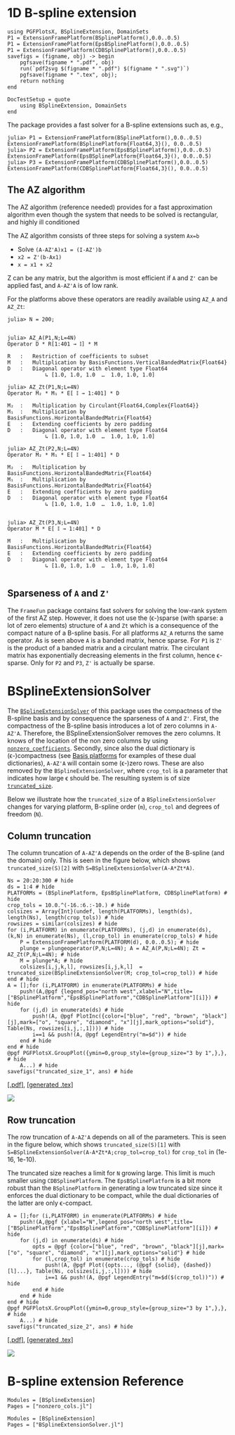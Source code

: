 
# 1D B-spline extension
```@setup 1dframe
using PGFPlotsX, BSplineExtension, DomainSets
P1 = ExtensionFramePlatform(BSplinePlatform(),0.0..0.5)
P1 = ExtensionFramePlatform(EpsBSplinePlatform(),0.0..0.5)
P1 = ExtensionFramePlatform(CDBSplinePlatform(),0.0..0.5)
savefigs = (figname, obj) -> begin
    pgfsave(figname * ".pdf", obj)
    run(`pdf2svg $(figname * ".pdf") $(figname * ".svg")`)
    pgfsave(figname * ".tex", obj);
    return nothing
end
```

```@meta
DocTestSetup = quote
    using BSplineExtension, DomainSets  
end
```

The package provides a fast solver for a B-spline extensions such as, e.g.,
```jldoctest 1dframe
julia> P1 = ExtensionFramePlatform(BSplinePlatform(),0.0..0.5)
ExtensionFramePlatform(BSplinePlatform{Float64,3}(), 0.0..0.5)
julia> P2 = ExtensionFramePlatform(EpsBSplinePlatform(),0.0..0.5)
ExtensionFramePlatform(EpsBSplinePlatform{Float64,3}(), 0.0..0.5)
julia> P3 = ExtensionFramePlatform(CDBSplinePlatform(),0.0..0.5)
ExtensionFramePlatform(CDBSplinePlatform{Float64,3}(), 0.0..0.5)
```

## The AZ algorithm
The AZ algorithm (reference needed) provides for a fast approximation algorithm
even though the system that needs to be solved is rectangular, and highly ill conditioned

The AZ algorithm consists of three steps for solving a system `Ax=b`
- Solve `(A-AZ'A)x1 = (I-AZ')b`
- `x2 = Z'(b-Ax1)`
- `x = x1 + x2`

Z can be any matrix, but the algorithm is most efficient if `A` and `Z'` can be applied fast, and
`A-AZ'A` is of low rank.

For the platforms above these operators are readily available using `AZ_A` and `AZ_Zt`:
```jldoctest 1dframe
julia> N = 200;


julia> AZ_A(P1,N;L=4N)
Operator D * R[1:401 → 𝕀] * M

R	:	Restriction of coefficients to subset
M	:	Multiplication by BasisFunctions.VerticalBandedMatrix{Float64}
D	:	Diagonal operator with element type Float64
		    ↳ [1.0, 1.0, 1.0  …  1.0, 1.0, 1.0]

julia> AZ_Zt(P1,N;L=4N)
Operator M₂ * M₁ * E[ 𝕀 → 1:401] * D

M₂	:	Multiplication by Circulant{Float64,Complex{Float64}}
M₁	:	Multiplication by BasisFunctions.HorizontalBandedMatrix{Float64}
E	:	Extending coefficients by zero padding
D	:	Diagonal operator with element type Float64
		    ↳ [1.0, 1.0, 1.0  …  1.0, 1.0, 1.0]

julia> AZ_Zt(P2,N;L=4N)
Operator M₂ * M₁ * E[ 𝕀 → 1:401] * D

M₂	:	Multiplication by BasisFunctions.HorizontalBandedMatrix{Float64}
M₁	:	Multiplication by BasisFunctions.HorizontalBandedMatrix{Float64}
E	:	Extending coefficients by zero padding
D	:	Diagonal operator with element type Float64
		    ↳ [1.0, 1.0, 1.0  …  1.0, 1.0, 1.0]


julia> AZ_Zt(P3,N;L=4N)
Operator M * E[ 𝕀 → 1:401] * D

M	:	Multiplication by BasisFunctions.HorizontalBandedMatrix{Float64}
E	:	Extending coefficients by zero padding
D	:	Diagonal operator with element type Float64
		    ↳ [1.0, 1.0, 1.0  …  1.0, 1.0, 1.0]


```

## Sparseness of `A` and `Z'`
The `FrameFun` package contains fast solvers for solving the low-rank system of
the first AZ step. However, it does not use the (ϵ-)sparse (with sparse: a lot of zero elements)
structure of `A` and `Zt`
which is a consequence of the compact nature of a B-spline basis.
For all platforms `AZ_A` returns the same operator. As is seen above `A` is a banded matrix, hence sparse.
For `P1` is `Z'` is the product of a banded matrix and a circulant matrix.
The circulant matrix has exponentially decreasing elements in the first column, hence ϵ-sparse.
Only for `P2` and `P3`, `Z'` is actually be sparse.

# BSplineExtensionSolver
The [`BSplineExtensionSolver`](@ref) of this package uses the compactness of the B-spline
basis and by consequence the sparseness of `A` and `Z'`.
First, the compactness of the B-spline basis introduces a lot of zero columns in `A-AZ'A`.
Therefore, the BSplineExtensionSolver removes the zero columns. It knows of the location of
the non zero columns by using [`nonzero_coefficients`](@ref).
Secondly, since also the dual dictionary is (ϵ-)compactness (see [Basis platforms](@ref) for examples of these dual dictionaries),
`A-AZ'A` will contain some (ϵ-)zero rows. These are also removed by the `BSplineExtensionSolver`, where `crop_tol` is a parameter that
indicates how large ϵ should be. The resulting system is of size [`truncated_size`](@ref).

Below we illustrate how the `truncated_size` of a `BSplineExtensionSolver` changes for varying
platform, B-spline order (`m`), `crop_tol` and degrees of freedom (`N`).

## Column truncation
The column truncation of `A-AZ'A` depends on the order of the B-spline (and the domain) only.
This is seen in the figure below, which shows `truncated_size(S)[2]` with `S=BSplineExtensionSolver(A-A*Zt*A)`.
```@example 1dframe
Ns = 20:20:300 # hide
ds = 1:4 # hide
PLATFORMs = (BSplinePlatform, EpsBSplinePlatform, CDBSplinePlatform) # hide
crop_tols = 10.0.^(-16.:6.:-10.) # hide
colsizes = Array{Int}(undef, length(PLATFORMs), length(ds), length(Ns), length(crop_tols)) # hide
rowsizes = similar(colsizes) # hide
for (i,PLATFORM) in enumerate(PLATFORMs), (j,d) in enumerate(ds), (k,N) in enumerate(Ns), (l,crop_tol) in enumerate(crop_tols) # hide
    P = ExtensionFramePlatform(PLATFORM(d), 0.0..0.5); # hide
    plunge = plungeoperator(P,N;L=4N); A = AZ_A(P,N;L=4N); Zt = AZ_Zt(P,N;L=4N); # hide
    M = plunge*A; # hide
    colsizes[i,j,k,l], rowsizes[i,j,k,l]  = truncated_size(BSplineExtensionSolver(M; crop_tol=crop_tol)) # hide
end # hide
A = [];for (i,PLATFORM) in enumerate(PLATFORMs) # hide
    push!(A,@pgf {legend_pos="north west",xlabel="N",title=["BSplinePlatform","EpsBSplinePlatform","CDBSplinePlatform"][i]}) # hide
    for (j,d) in enumerate(ds) # hide
        push!(A, @pgf PlotInc({color=["blue", "red", "brown", "black"][j],mark=["o", "square", "diamond", "x"][j],mark_options="solid"}, Table(Ns, rowsizes[i,j,:,1]))) # hide
        i==1 && push!(A, @pgf LegendEntry("m=$d")) # hide
    end # hide
end # hide
@pgf PGFPlotsX.GroupPlot({ymin=0,group_style={group_size="3 by 1",},}, # hide
    A...) # hide
savefigs("truncated_size_1", ans) # hide
```

[\[.pdf\]](truncated_size_1.pdf), [\[generated .tex\]](truncated_size_1.tex)

![](truncated_size_1.svg)

## Row truncation
The row truncation of `A-AZ'A` depends on all of the parameters.
This is seen in the figure below, which shows `truncated_size(S)[1]` with
`S=BSplineExtensionSolver(A-A*Zt*A;crop_tol=crop_tol)`
for `crop_tol` in (1e-16, 1e-10).

The truncated size reaches a limit for `N` growing large. This limit is much smaller using `CDBSplinePlatform`.
The `EpsBSplinePlatform` is a bit more robust  than the `BSplinePlatform` in generating a low truncated size
since it enforces the dual dictionary to be
compact, while the dual dictionaries of the latter are only ϵ-compact.

```@example 1dframe
A = [];for (i,PLATFORM) in enumerate(PLATFORMs) # hide
    push!(A,@pgf {xlabel="N",legend_pos="north west",title=["BSplinePlatform","EpsBSplinePlatform","CDBSplinePlatform"][i]}) # hide
    for (j,d) in enumerate(ds) # hide
        opts = @pgf {color=["blue", "red", "brown", "black"][j],mark=["o", "square", "diamond", "x"][j],mark_options="solid"} # hide
        for (l,crop_tol) in enumerate(crop_tols) # hide
            push!(A, @pgf Plot({opts..., (@pgf {solid}, {dashed})[l]...}, Table(Ns, colsizes[i,j,:,l]))) # hide
            i==1 && push!(A, @pgf LegendEntry("m=$d($(crop_tol))")) # hide
        end # hide
    end # hide
end # hide
@pgf PGFPlotsX.GroupPlot({ymin=0,group_style={group_size="3 by 1",},}, # hide
    A...) # hide
savefigs("truncated_size_2", ans) # hide
```

[\[.pdf\]](truncated_size_2.pdf), [\[generated .tex\]](truncated_size_2.tex)

![](truncated_size_2.svg)


# B-spline extension Reference

```@autodocs
Modules = [BSplineExtension]
Pages = ["nonzero_cols.jl"]
```

```@autodocs
Modules = [BSplineExtension]
Pages = ["BSplineExtensionSolver.jl"]
```
